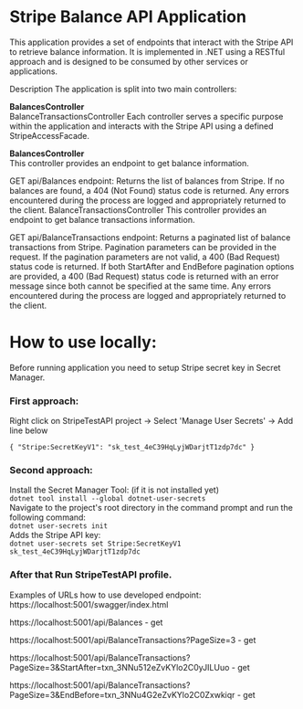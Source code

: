 ﻿# Stripe Balance API Application
This application provides a set of endpoints that interact with the Stripe API to retrieve balance information. It is implemented in .NET using a RESTful approach and is designed to be consumed by other services or applications.

Description
The application is split into two main controllers:

**BalancesController** <br/>
BalanceTransactionsController
Each controller serves a specific purpose within the application and interacts with the Stripe API using a defined StripeAccessFacade.

**BalancesController** <br/>
This controller provides an endpoint to get balance information.

GET api/Balances endpoint: Returns the list of balances from Stripe. If no balances are found, a 404 (Not Found) status code is returned. Any errors encountered during the process are logged and appropriately returned to the client.
BalanceTransactionsController
This controller provides an endpoint to get balance transactions information.

GET api/BalanceTransactions endpoint: Returns a paginated list of balance transactions from Stripe. Pagination parameters can be provided in the request. If the pagination parameters are not valid, a 400 (Bad Request) status code is returned. If both StartAfter and EndBefore pagination options are provided, a 400 (Bad Request) status code is returned with an error message since both cannot be specified at the same time. Any errors encountered during the process are logged and appropriately returned to the client.

# How to use locally:

Before running application you need to setup Stripe secret key in Secret Manager. <br/>
### First approach: <br/>
Right click on StripeTestAPI project -> Select 'Manage User Secrets' -> Add line below

`{
  "Stripe:SecretKeyV1": "sk_test_4eC39HqLyjWDarjtT1zdp7dc"
}` <br/>
### Second approach: <br/>
Install the Secret Manager Tool: (if it is not installed yet) <br />
`dotnet tool install --global dotnet-user-secrets` <br />
Navigate to the project's root directory in the command prompt and run the following command: <br />
`dotnet user-secrets init`  <br />
Adds the Stripe API key: <br />
`dotnet user-secrets set Stripe:SecretKeyV1 sk_test_4eC39HqLyjWDarjtT1zdp7dc`

### After that Run StripeTestAPI profile.

Examples of URLs how to use developed endpoint: <br/>
https://localhost:5001/swagger/index.html

https://localhost:5001/api/Balances - get

https://localhost:5001/api/BalanceTransactions?PageSize=3 - get

https://localhost:5001/api/BalanceTransactions?PageSize=3&StartAfter=txn_3NNu512eZvKYlo2C0yJILUuo - get

https://localhost:5001/api/BalanceTransactions?PageSize=3&EndBefore=txn_3NNu4G2eZvKYlo2C0Zxwkiqr - get
